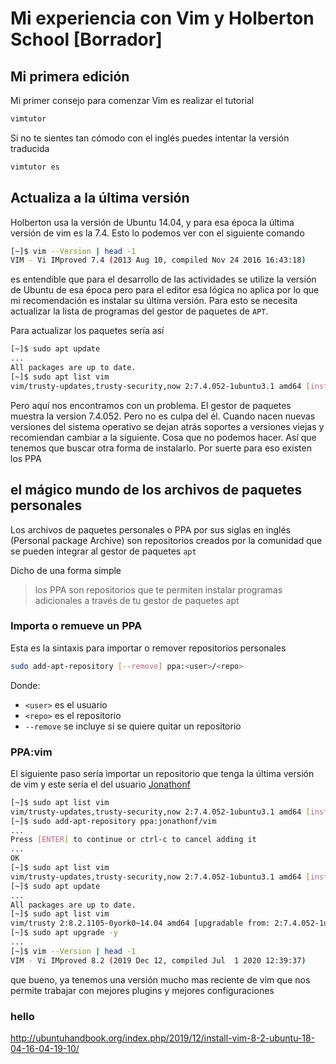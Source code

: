 # Mi experiencia con Vim y Holberton School [Borrador]

## Mi primera edición

Mi primer consejo para comenzar Vim es realizar el tutorial

```bash
vimtutor
```

Si no te sientes tan cómodo con el inglés puedes intentar la versión traducida

```bash
vimtutor es
```



## Actualiza a la última versión

Holberton usa la versión de Ubuntu 14.04, y para esa época la última versión
de vim es la 7.4. Esto lo podemos ver con el siguiente comando
```bash
[~]$ vim --Version | head -1
VIM - Vi IMproved 7.4 (2013 Aug 10, compiled Nov 24 2016 16:43:18)
```
es entendible que para el desarrollo de las actividades se utilize la versión
de Ubuntu de esa época pero para el editor esa lógica no aplica por lo que mi
recomendación es instalar su última versión. Para esto se necesita actualizar
la lista de programas del gestor de paquetes de `APT`.

Para actualizar los paquetes sería así

```bash
[~]$ sudo apt update
...
All packages are up to date.
[~]$ sudo apt list vim
vim/trusty-updates,trusty-security,now 2:7.4.052-1ubuntu3.1 amd64 [installed]
```
Pero aquí nos encontramos con un problema. El gestor de paquetes muestra la
version 7.4.052. Pero no es culpa del él. Cuando nacen nuevas versiones del
sistema operativo se dejan atrás soportes a versiones viejas y recomiendan
cambiar a la siguiente. Cosa que no podemos hacer. Así que tenemos que buscar
otra forma de instalarlo. Por suerte para eso existen los PPA

## el mágico mundo de los archivos de paquetes personales

Los archivos de paquetes personales o PPA por sus siglas en inglés (Personal
package Archive) son repositorios creados por la comunidad que se pueden
integrar al gestor de paquetes `apt`

Dicho de una forma simple
> los PPA son repositorios que te permiten instalar programas adicionales a
través de tu gestor de paquetes apt

### Importa o remueve un PPA

Esta es la sintaxis para importar o remover repositorios personales

```bash
sudo add-apt-repository [--remove] ppa:<user>/<repo>
```

Donde:
- `<user>` es el usuario
- `<repo>` es el repositorio
- `--remove` se incluye si se quiere quitar un repositorio

### PPA:vim
El siguiente paso sería importar un repositorio que tenga la última versión de
vim y este sería el del usuario [Jonathonf][Jonathonf/vim]
```bash
[~]$ sudo apt list vim
vim/trusty-updates,trusty-security,now 2:7.4.052-1ubuntu3.1 amd64 [installed]
[~]$ sudo add-apt-repository ppa:jonathonf/vim
...
Press [ENTER] to continue or ctrl-c to cancel adding it
...
OK
[~]$ sudo apt list vim
vim/trusty-updates,trusty-security,now 2:7.4.052-1ubuntu3.1 amd64 [installed]
[~]$ sudo apt update
...
All packages are up to date.
[~]$ sudo apt list vim
vim/trusty 2:8.2.1105-0york0~14.04 amd64 [upgradable from: 2:7.4.052-1ubuntu3.1]
[~]$ sudo apt upgrade -y
...
[~]$ vim --Version | head -1
VIM - Vi IMproved 8.2 (2019 Dec 12, compiled Jul  1 2020 12:39:37)
```
que bueno, ya tenemos una versión mucho mas reciente de vim que nos permite
trabajar con mejores plugins y mejores configuraciones


### hello
http://ubuntuhandbook.org/index.php/2019/12/install-vim-8-2-ubuntu-18-04-16-04-19-10/

<!--bibliografia-->
[Jonathonf/vim]: https://launchpad.net/~jonathonf/+archive/ubuntu/vim
